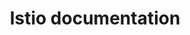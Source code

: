 ---
title: Istio documentation
weight: 1000
manualLink: https://istio.io/latest/docs/
manualLinkTarget: _blank
description: Access the [Istio documentation](https://istio.io/latest/docs/).
icon: open_in_new
---